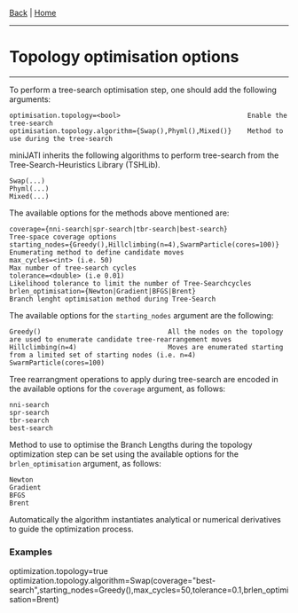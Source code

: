 [Back](../Index.md) | [Home](https://github.com/acg-team/ProPIP/blob/master/ProPIP.wiki/ProPIP-Progressive-Multiple-Sequence-Alignment-with-Poisson-Indel-Process.md)

---
#  Topology optimisation options
---


To perform a tree-search optimisation step, one should add the following arguments:

    optimisation.topology=<bool>	                            Enable the tree-search
    optimisation.topology.algorithm={Swap(),Phyml(),Mixed()}	Method to use during the tree-search



miniJATI inherits the following algorithms to perform tree-search from the Tree-Search-Heuristics Library (TSHLib).

    Swap(...)
    Phyml(...)
    Mixed(...)

The available options for the methods above mentioned are:


    coverage={nni-search|spr-search|tbr-search|best-search}                     Tree-space coverage options
    starting_nodes={Greedy(),Hillclimbing(n=4),SwarmParticle(cores=100)}        Enumerating method to define candidate moves
    max_cycles=<int> (i.e. 50)                                                  Max number of tree-search cycles
    tolerance=<double> (i.e 0.01)                                               Likelihood tolerance to limit the number of Tree-Searchcycles
    brlen_optimisation={Newton|Gradient|BFGS|Brent}                             Branch lenght optimisation method during Tree-Search


The available options for the `starting_nodes` argument are the following:

    Greedy()                                All the nodes on the topology are used to enumerate candidate tree-rearrangement moves
    Hillclimbing(n=4)                       Moves are enumerated starting from a limited set of starting nodes (i.e. n=4)
    SwarmParticle(cores=100)


Tree rearrangment operations to apply during tree-search are encoded in the available options for the `coverage` argument, as follows:

    nni-search
    spr-search
    tbr-search
    best-search

Method to use to optimise the Branch Lengths during the topology optimization step can be set using the available options for the `brlen_optimisation` argument, as follows:

    Newton
    Gradient
    BFGS
    Brent

Automatically the algorithm instantiates analytical or numerical derivatives to guide the optimization process.


### Examples

optimization.topology=true optimization.topology.algorithm=Swap(coverage="best-search",starting_nodes=Greedy(),max_cycles=50,tolerance=0.1,brlen_optimisation=Brent)
